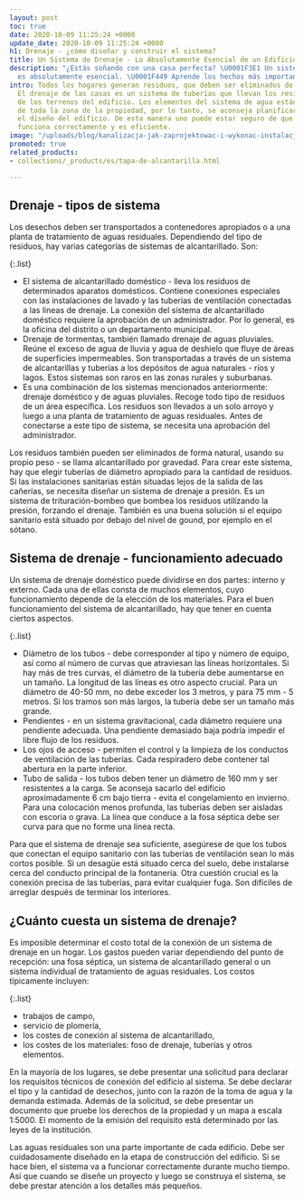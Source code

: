```yaml
---
layout: post
toc: true
date: 2020-10-09 11:25:24 +0000
update_date: 2020-10-09 11:25:24 +0000
h1: Drenaje - ¿cómo diseñar y construir el sistema?
title: Un Sistema de Drenaje - Lo Absolutamente Esencial de un Edificio
description: "¿Estás soñando con una casa perfecta? \U0001F3E1 Un sistema de drenaje
  es absolutamente esencial. \U0001F449 Aprende los hechos más importantes sobre ello."
intro: Todos los hogares generan residuos, que deben ser eliminados de alguna manera.
  El drenaje de las casas es un sistema de tuberías que llevan los residuos fuera
  de los terrenos del edificio. Los elementos del sistema de agua están situados alrededor
  de toda la zona de la propiedad, por lo tanto, se aconseja planificarlo junto con
  el diseño del edificio. De esta manera uno puede estar seguro de que el sistema
  funciona correctamente y es eficiente.
image: "/uploads/blog/kanalizacja-jak-zaprojektowac-i-wykonac-instalacje.jpg"
promoted: true
related_products:
- collections/_products/es/tapa-de-alcantarilla.html

---
```

## Drenaje - tipos de sistema

Los desechos deben ser transportados a contenedores apropiados o a una planta de tratamiento de aguas residuales. Dependiendo del tipo de residuos, hay varias categorías de sistemas de alcantarillado. Son:

{:.list}

* El sistema de alcantarillado doméstico - lleva los residuos de determinados aparatos domésticos. Contiene conexiones especiales con las instalaciones de lavado y las tuberías de ventilación conectadas a las líneas de drenaje. La conexión del sistema de alcantarillado doméstico requiere la aprobación de un administrador. Por lo general, es la oficina del distrito o un departamento municipal.
* Drenaje de tormentas, también llamado drenaje de aguas pluviales. Reúne el exceso de agua de lluvia y agua de deshielo que fluye de áreas de superficies impermeables. Son transportadas a través de un sistema de alcantarillas y tuberías a los depósitos de agua naturales - ríos y lagos. Estos sistemas son raros en las zonas rurales y suburbanas.
* Es una combinación de los sistemas mencionados anteriormente: drenaje doméstico y de aguas pluviales. Recoge todo tipo de residuos de un área específica. Los residuos son llevados a un solo arroyo y luego a una planta de tratamiento de aguas residuales. Antes de conectarse a este tipo de sistema, se necesita una aprobación del administrador.

Los residuos también pueden ser eliminados de forma natural, usando su propio peso - se llama alcantarillado por gravedad. Para crear este sistema, hay que elegir tuberías de diámetro apropiado para la cantidad de residuos. Si las instalaciones sanitarias están situadas lejos de la salida de las cañerías, se necesita diseñar un sistema de drenaje a presión. Es un sistema de trituración-bombeo que bombea los residuos utilizando la presión, forzando el drenaje. También es una buena solución si el equipo sanitario está situado por debajo del nivel de gound, por ejemplo en el sótano.

## Sistema de drenaje - funcionamiento adecuado

Un sistema de drenaje doméstico puede dividirse en dos partes: interno y externo. Cada una de ellas consta de muchos elementos, cuyo funcionamiento depende de la elección de los materiales. Para el buen funcionamiento del sistema de alcantarillado, hay que tener en cuenta ciertos aspectos.

{:.list}

* Diámetro de los tubos - debe corresponder al tipo y número de equipo, así como al número de curvas que atraviesan las líneas horizontales. Si hay más de tres curvas, el diámetro de la tubería debe aumentarse en un tamaño. La longitud de las líneas es otro aspecto crucial. Para un diámetro de 40-50 mm, no debe exceder los 3 metros, y para 75 mm - 5 metros. Si los tramos son más largos, la tubería debe ser un tamaño más grande.
* Pendientes - en un sistema gravitacional, cada diámetro requiere una pendiente adecuada. Una pendiente demasiado baja podría impedir el libre flujo de los residuos.
* Los ojos de acceso - permiten el control y la limpieza de los conductos de ventilación de las tuberías. Cada respiradero debe contener tal abertura en la parte inferior.
* Tubo de salida - los tubos deben tener un diámetro de 160 mm y ser resistentes a la carga. Se aconseja sacarlo del edificio aproximadamente 6 cm bajo tierra - evita el congelamiento en invierno. Para una colocación menos profunda, las tuberías deben ser aisladas con escoria o grava. La línea que conduce a la fosa séptica debe ser curva para que no forme una línea recta.

Para que el sistema de drenaje sea suficiente, asegúrese de que los tubos que conectan el equipo sanitario con las tuberías de ventilación sean lo más cortos posible. Si un desagüe está situado cerca del suelo, debe instalarse cerca del conducto principal de la fontanería. Otra cuestión crucial es la conexión precisa de las tuberías, para evitar cualquier fuga. Son difíciles de arreglar después de terminar los interiores.

## ¿Cuánto cuesta un sistema de drenaje?

Es imposible determinar el costo total de la conexión de un sistema de drenaje en un hogar. Los gastos pueden variar dependiendo del punto de recepción: una fosa séptica, un sistema de alcantarillado general o un sistema individual de tratamiento de aguas residuales. Los costos típicamente incluyen:

{:.list}

* trabajos de campo,
* servicio de plomería,
* los costes de conexión al sistema de alcantarillado,
* los costes de los materiales: foso de drenaje, tuberías y otros elementos.

En la mayoría de los lugares, se debe presentar una solicitud para declarar los requisitos técnicos de conexión del edificio al sistema. Se debe declarar el tipo y la cantidad de desechos, junto con la razón de la toma de agua y la demanda estimada. Además de la solicitud, se debe presentar un documento que pruebe los derechos de la propiedad y un mapa a escala 1:5000. El momento de la emisión del requisito está determinado por las leyes de la institución.

Las aguas residuales son una parte importante de cada edificio. Debe ser cuidadosamente diseñado en la etapa de construcción del edificio. Si se hace bien, el sistema va a funcionar correctamente durante mucho tiempo. Así que cuando se diseñe un proyecto y luego se construya el sistema, se debe prestar atención a los detalles más pequeños.